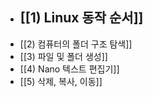 - [[1) Linux 동작 순서]]
	- 
- [[2) 컴퓨터의 폴더 구조 탐색]]
- [[3) 파일 및 폴더 생성]]
- [[4) Nano 텍스트 편집기]]
- [[5) 삭제, 복사, 이동]]